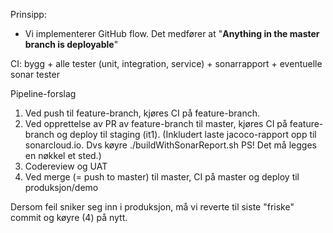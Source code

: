 Prinsipp:
* Vi implementerer GitHub flow. Det medfører at "__Anything in the master branch is deployable__"

CI: bygg + alle tester (unit, integration, service) + sonarrapport + eventuelle sonar tester

Pipeline-forslag
1. Ved push til feature-branch, kjøres CI på feature-branch.
2. Ved opprettelse av PR av feature-branch til master, kjøres CI på feature-branch og deploy til staging (it1). (Inkludert laste jacoco-rapport opp til sonarcloud.io. Dvs køyre ./buildWithSonarReport.sh PS! Det må legges en nøkkel et sted.)
3. Codereview og UAT
4. Ved merge (= push to master) til master, CI på master og deploy til produksjon/demo

Dersom feil sniker seg inn i produksjon, må vi reverte til siste "friske" commit og køyre (4) på nytt.
